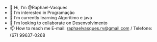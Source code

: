 - 👋 Hi, I’m @Raphael-Vasques
- 👀 I’m interested in  Programação
- 🌱 I’m currently learning  Algoritimo e java
- 💞️ I’m looking to collaborate on  Desenvolvimento
- 📫 How to reach me  E-mail: raphaelvasques.rv@gmail.com / Telefone: (67) 99637-0268

<!---
Raphael-Vasques/Raphael-Vasques is a ✨ special ✨ repository because its `README.md` (this file) appears on your GitHub profile.
You can click the Preview link to take a look at your changes.
--->
